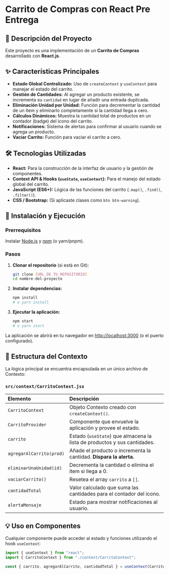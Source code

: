 # Carrito de Compras con React Pre Entrega

## 📝 Descripción del Proyecto

Este proyecto es una implementación de un **Carrito de Compras** desarrollado con **React.js**. 

## ✨ Características Principales

* **Estado Global Centralizado:** Uso de `createContext` y `useContext` para manejar el estado del carrito.
* **Gestión de Cantidades:** Al agregar un producto existente, se incrementa su `cantidad` en lugar de añadir una entrada duplicada.
* **Eliminación Unidad por Unidad:** Función para decrementar la cantidad de un ítem y eliminarlo completamente si la cantidad llega a cero.
* **Cálculos Dinámicos:** Muestra la cantidad total de productos en un contador (badge) del icono del carrito.
* **Notificaciones:** Sistema de alertas para confirmar al usuario cuando se agrega un producto.
* **Vaciar Carrito:** Función para vaciar el carrito a cero.

## 🛠️ Tecnologías Utilizadas

* **React:** Para la construcción de la interfaz de usuario y la gestión de componentes.
* **Context API & Hooks (`useState`, `useContext`):** Para el manejo del estado global del carrito.
* **JavaScript (ES6+):** Lógica de las funciones del carrito (`.map()`, `.find()`, `.filter()`).
* **CSS / Bootstrap:** (Si aplicaste clases como `btn btn-warning`).

## 🚀 Instalación y Ejecución

### Prerrequisitos

Instalar [Node.js](https://nodejs.org/) y [npm](https://www.npmjs.com/) (o yarn/pnpm).

### Pasos

1.  **Clonar el repositorio** (si está en Git):

    ```bash
    git clone [URL_DE_TU_REPOSITORIO]
    cd nombre-del-proyecto
    ```

2.  **Instalar dependencias:**

    ```bash
    npm install
    # o yarn install
    ```

3.  **Ejecutar la aplicación:**

    ```bash
    npm start
    # o yarn start
    ```

La aplicación se abrirá en tu navegador en [http://localhost:3000](http://localhost:3000) (o el puerto configurado).

## 📂 Estructura del Contexto

La lógica principal se encuentra encapsulada en un único archivo de Contexto:

### `src/context/CarritoContext.jsx`

| Elemento | Descripción |
| :--- | :--- |
| `CarritoContext` | Objeto Contexto creado con `createContext()`. |
| `CarritoProvider` | Componente que envuelve la aplicación y provee el estado. |
| `carrito` | Estado (`useState`) que almacena la lista de productos y sus cantidades. |
| `agregarAlCarrito(prod)` | Añade el producto o incrementa la cantidad. **Dispara la alerta.** |
| `eliminarUnaUnidad(id)` | Decrementa la cantidad o elimina el ítem si llega a 0. |
| `vaciarCarrito()` | Resetea el array `carrito` a `[]`. |
| `cantidadTotal` | Valor calculado que suma las cantidades para el contador del ícono. |
| `alertaMensaje` | Estado para mostrar notificaciones al usuario. |

## 💡 Uso en Componentes

Cualquier componente puede acceder al estado y funciones utilizando el hook `useContext`:

```javascript
import { useContext } from "react";
import { CarritoContext } from "./context/CarritoContext";

const { carrito, agregarAlCarrito, cantidadTotal } = useContext(CarritoContext);
